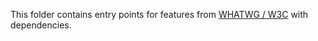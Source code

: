 This folder contains entry points for features
from [WHATWG / W3C](https://github.com/zloirock/core-js/tree/v3#web-standards) with dependencies.
